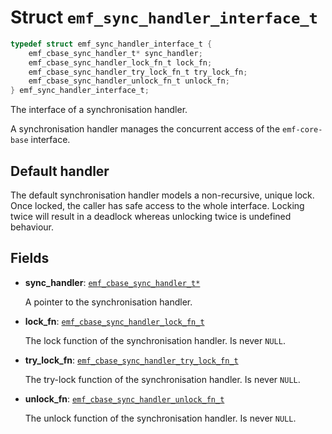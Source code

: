 # Struct `emf_sync_handler_interface_t`

```c
typedef struct emf_sync_handler_interface_t {
    emf_cbase_sync_handler_t* sync_handler;
    emf_cbase_sync_handler_lock_fn_t lock_fn;
    emf_cbase_sync_handler_try_lock_fn_t try_lock_fn;
    emf_cbase_sync_handler_unlock_fn_t unlock_fn;
} emf_sync_handler_interface_t;
```

The interface of a synchronisation handler.

A synchronisation handler manages the concurrent access of the `emf-core-base` interface.

## Default handler

The default synchronisation handler models a non-recursive, unique lock.
Once locked, the caller has safe access to the whole interface.
Locking twice will result in a deadlock whereas unlocking twice is undefined behaviour.

## Fields

- **sync_handler**: [`emf_cbase_sync_handler_t*`](./struct.emf_cbase_sync_handler_t.md)

    A pointer to the synchronisation handler.

- **lock_fn**: [`emf_cbase_sync_handler_lock_fn_t`](./type.emf_cbase_sync_handler_lock_fn_t.md)

    The lock function of the synchronisation handler.
    Is never `NULL`.

- **try_lock_fn**: [`emf_cbase_sync_handler_try_lock_fn_t`](./type.emf_cbase_sync_handler_try_lock_fn_t.md)

    The try-lock function of the synchronisation handler.
    Is never `NULL`.

- **unlock_fn**: [`emf_cbase_sync_handler_unlock_fn_t`](./type.emf_cbase_sync_handler_unlock_fn_t.md)

    The unlock function of the synchronisation handler.
    Is never `NULL`.
